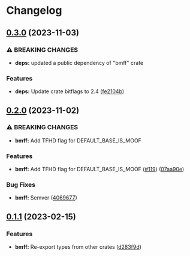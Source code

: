 # Changelog

## [0.3.0](https://github.com/Stonks3141/pet-monitor-app/compare/bmff-v0.2.0...bmff-v0.3.0) (2023-11-03)


### ⚠ BREAKING CHANGES

* **deps:** updated a public dependency of "bmff" crate

### Features

* **deps:** Update crate bitflags to 2.4 ([fe2104b](https://github.com/Stonks3141/pet-monitor-app/commit/fe2104b40fe8231fe053998b5a2a50fc25a55898))

## [0.2.0](https://github.com/Stonks3141/pet-monitor-app/compare/bmff-v0.1.1...bmff-v0.2.0) (2023-11-02)


### ⚠ BREAKING CHANGES

* **bmff:** Add TFHD flag for DEFAULT_BASE_IS_MOOF

### Features

* **bmff:** Add TFHD flag for DEFAULT_BASE_IS_MOOF ([#119](https://github.com/Stonks3141/pet-monitor-app/issues/119)) ([07aa90e](https://github.com/Stonks3141/pet-monitor-app/commit/07aa90ee4c512c907699d7ed81ebe76f9f09df54))


### Bug Fixes

* **bmff:** Semver ([4069677](https://github.com/Stonks3141/pet-monitor-app/commit/40696779f891278a4b1b932dd6c1093c502db4ca))

## [0.1.1](https://github.com/Stonks3141/pet-monitor-app/compare/bmff-v0.1.0...bmff-v0.1.1) (2023-02-15)


### Features

* **bmff:** Re-export types from other crates ([d283f9d](https://github.com/Stonks3141/pet-monitor-app/commit/d283f9de3232df15b06269456ea08f814f235698))
